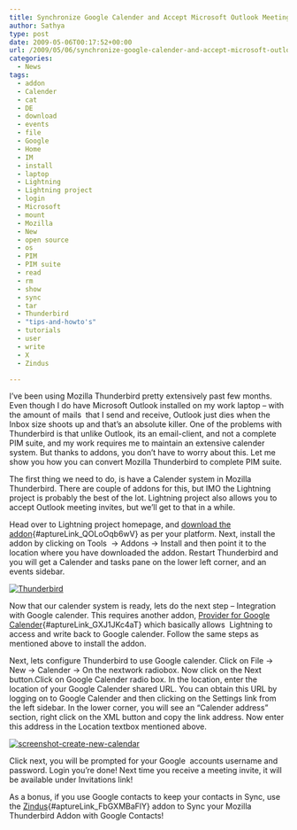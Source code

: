 ```yaml
---
title: Synchronize Google Calender and Accept Microsoft Outlook Meeting Invites in Mozilla Thunderbird
author: Sathya
type: post
date: 2009-05-06T00:17:52+00:00
url: /2009/05/06/synchronize-google-calender-and-accept-microsoft-outlook-meeting-invites-in-mozilla-thunderbird/
categories:
  - News
tags:
  - addon
  - Calender
  - cat
  - DE
  - download
  - events
  - file
  - Google
  - Home
  - IM
  - install
  - laptop
  - Lightning
  - Lightning project
  - login
  - Microsoft
  - mount
  - Mozilla
  - New
  - open source
  - os
  - PIM
  - PIM suite
  - read
  - rm
  - show
  - sync
  - tar
  - Thunderbird
  - "tips-and-howto's"
  - tutorials
  - user
  - write
  - X
  - Zindus

---
```

I&#8217;ve been using Mozilla Thunderbird pretty extensively past few months. Even though I do have Microsoft Outlook installed on my work laptop &#8211; with the amount of mails  that I send and receive, Outlook just dies when the Inbox size shoots up and that&#8217;s an absolute killer. One of the problems with Thunderbird is that unlike Outlook, its an email-client, and not a complete PIM suite, and my work requires me to maintain an extensive calender system. But thanks to addons, you don&#8217;t have to worry about this. Let me show you how you can convert Mozilla Thunderbird to complete PIM suite.

<!--more-->

The first thing we need to do, is have a Calender system in Mozilla Thunderbird. There are couple of addons for this, but IMO the Lightning project is probably the best of the lot. Lightning project also allows you to accept Outlook meeting invites, but we&#8217;ll get to that in a while.

Head over to Lightning project homepage, and [download the addon][1]{#aptureLink_QOLoOqb6wV} as per your platform. Next, install the addon by clicking on Tools  -> Addons -> Install and then point it to the location where you have downloaded the addon. Restart Thunderbird and you will get a Calender and tasks pane on the lower left corner, and an events sidebar.

[<img class="aligncenter size-medium wp-image-732" title="Thunderbird" src="https://sathyasays.com/wp-content/uploads/2009/05/thunderbird-300x187.png" alt="Thunderbird"   srcset="https://sathyasays.com/wp-content/uploads/2009/05/thunderbird-300x187.png 300w, https://sathyasays.com/wp-content/uploads/2009/05/thunderbird-1024x640.png 1024w, https://sathyasays.com/wp-content/uploads/2009/05/thunderbird.png 1280w" sizes="(max-width: 300px) 100vw, 300px" />][2]

Now that our calender system is ready, lets do the next step &#8211; Integration with Google calender. This requires another addon, [Provider for Google Calender][3]{#aptureLink_GXJ1JKc4aT} which basically allows  Lightning to access and write back to Google calender. Follow the same steps as mentioned above to install the addon.

Next, lets configure Thunderbird to use Google calender. Click on File -> New -> Calender -> On the nextwork radiobox. Now click on the Next button.Click on Google Calender radio box. In the location, enter the location of your Google Calender shared URL. You can obtain this URL by logging on to Google Calender and then clicking on the Settings link from the left sidebar. In the lower corner, you will see an &#8220;Calender address&#8221; section, right click on the XML button and copy the link address. Now enter this address in the Location textbox mentioned above.

[<img class="aligncenter size-medium wp-image-736" title="screenshot-create-new-calendar" src="https://sathyasays.com/wp-content/uploads/2009/05/screenshot-create-new-calendar-300x224.png" alt="screenshot-create-new-calendar"   srcset="https://sathyasays.com/wp-content/uploads/2009/05/screenshot-create-new-calendar-300x224.png 300w, https://sathyasays.com/wp-content/uploads/2009/05/screenshot-create-new-calendar.png 529w" sizes="(max-width: 300px) 100vw, 300px" />][4]

Click next, you will be prompted for your Google  accounts username and password. Login you&#8217;re done! Next time you receive a meeting invite, it will be available under Invitations link!

As a bonus, if you use Google contacts to keep your contacts in Sync, use the [Zindus][5]{#aptureLink_FbGXMBaFlY} addon to Sync your Mozilla Thunderbird Addon with Google Contacts!

 [1]: https://www.mozilla.org/projects/calendar/lightning/
 [2]: https://sathyasays.com/wp-content/uploads/2009/05/thunderbird.png
 [3]: https://addons.mozilla.org/en-US/thunderbird/addon/4631
 [4]: https://sathyasays.com/wp-content/uploads/2009/05/screenshot-create-new-calendar.png
 [5]: https://addons.mozilla.org/en-US/thunderbird/addon/6095

